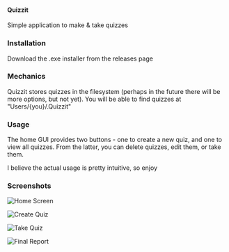 #### Quizzit
Simple application to make & take quizzes

### Installation
Download the .exe installer from the releases page

### Mechanics
Quizzit stores quizzes in the filesystem (perhaps in the future there will be more options, but not yet).
You will be able to find quizzes at "Users/{you}/.Quizzit"

### Usage
The home GUI provides two buttons - one to create a new quiz, and one to view all quizzes.
From the latter, you can delete quizzes, edit them, or take them.

I believe the actual usage is pretty intuitive, so enjoy

### Screenshots
![Home Screen](https://i.gyazo.com/c61cc7f014d3d7fa50b094c4dd34681f.png "Home Screen")

![Create Quiz](https://i.gyazo.com/f0adb712af1a6d84b3ed4ddf03cbe08d.png "Create Quiz")

![Take Quiz](https://i.gyazo.com/38aa1e9e5623865390f86ceee8f80c34.png "Take Quiz")

![Final Report](https://i.gyazo.com/b95a7b8c36305dc86ba358416735d348.png "Final Report")

